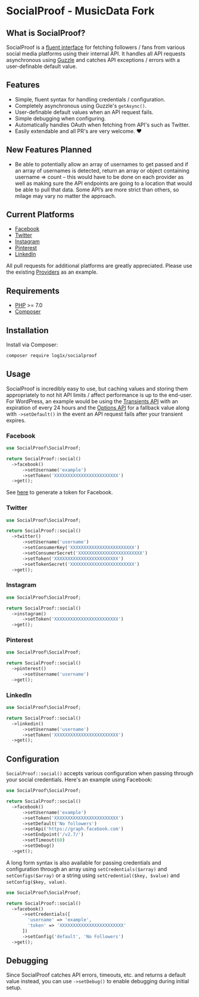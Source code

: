 # SocialProof - MusicData Fork

## What is SocialProof?

SocialProof is a [fluent interface](https://en.wikipedia.org/wiki/Fluent_interface) for fetching followers / fans from various social media platforms using their internal API. It handles all API requests asynchronous using [Guzzle](https://github.com/guzzle/guzzle) and catches API exceptions / errors with a user-definable default value.

## Features 

* Simple, fluent syntax for handling credentials / configuration.
* Completely asynchronous using Guzzle's `getAsync()`.
* User-definable default values when an API request fails.
* Simple debugging when configuring.
* Automatically handles OAuth when fetching from API's such as Twitter.
* Easily extendable and all PR's are very welcome. :heart:

## New Features Planned

* Be able to potentially allow an array of usernames to get passed and if an array of usernames is detected, return an array or object containing username => count – this would have to be done on each provider as well as making sure the API endpoints are going to a location that would be able to pull that data. Some API’s are more strict than others, so milage may vary no matter the approach.

## Current Platforms

* [Facebook](https://developers.facebook.com/)
* [Twitter](https://developer.twitter.com/)
* [Instagram](https://www.instagram.com/developer/)
* [Pinterest](https://developers.pinterest.com/)
* [LinkedIn](https://developer.linkedin.com/)

All pull requests for additional platforms are greatly appreciated. Please use the existing [Providers](https://github.com/Log1x/socialproof/tree/master/src/Providers) as an example.

## Requirements

* [PHP](https://secure.php.net/manual/en/install.php) >= 7.0
* [Composer](https://getcomposer.org/download/)

## Installation 

Install via Composer:

```bash
composer require log1x/socialproof
```

## Usage

SocialProof is incredibly easy to use, but caching values and storing them appropriately to not hit API limits / affect performance is up to the end-user. For WordPress, an example would be using the [Transients API](https://codex.wordpress.org/Transients_API) with an expiration of every 24 hours and the [Options API](https://codex.wordpress.org/Options_API) for a fallback value along with `->setDefault()` in the event an API request fails after your transient expires.

### Facebook

```php
use SocialProof\SocialProof;

return SocialProof::social()
  ->facebook()
      ->setUsername('example')
      ->setToken('XXXXXXXXXXXXXXXXXXXXXXXX')
  ->get();
```

See [here](http://tools.creoworx.com/facebook/) to generate a token for Facebook.

### Twitter 

```php
use SocialProof\SocialProof;

return SocialProof::social()
  ->twitter()
      ->setUsername('username')
      ->setConsumerKey('XXXXXXXXXXXXXXXXXXXXXXXX')
      ->setConsumerSecret('XXXXXXXXXXXXXXXXXXXXXXXX')
      ->setToken('XXXXXXXXXXXXXXXXXXXXXXXX')
      ->setTokenSecret('XXXXXXXXXXXXXXXXXXXXXXXX')
  ->get();
```

### Instagram

```php
use SocialProof\SocialProof;

return SocialProof::social()
  ->instagram()
      ->setToken('XXXXXXXXXXXXXXXXXXXXXXXX')
  ->get();
```

### Pinterest

```php
use SocialProof\SocialProof;

return SocialProof::social()
  ->pinterest()
      ->setUsername('username')
  ->get();
```

### LinkedIn

```php
use SocialProof\SocialProof;

return SocialProof::social()
  ->linkedin()
      ->setUsername('username')
      ->setToken('XXXXXXXXXXXXXXXXXXXXXXXX')
  ->get();
```

## Configuration 

`SocialProof::social()` accepts various configuration when passing through your social credentials. Here's an example using Facebook:

```php
use SocialProof\SocialProof;

return SocialProof::social()
  ->facebook()
      ->setUsername('example')
      ->setToken('XXXXXXXXXXXXXXXXXXXXXXXX')
      ->setDefault('No followers')
      ->setApi('https://graph.facebook.com')
      ->setEndpoint('/v2.7/')
      ->setTimeout(60)
      ->setDebug()
  ->get();
```

A long form syntax is also available for passing credentials and configuration through an array using `setCredentials($array)` and `setConfigs($array)` or a string using `setCredential($key, $value)` and `setConfig($key, value)`.

```php
use SocialProof\SocialProof;

return SocialProof::social()
  ->facebook()
      ->setCredentials([
        'username' => 'example',
        'token' => 'XXXXXXXXXXXXXXXXXXXXXXXX'
      ])
      ->setConfig('default', 'No Followers')
  ->get();
```

## Debugging

Since SocialProof catches API errors, timeouts, etc. and returns a default value instead, you can use `->setDebug()` to enable debugging during initial setup.
